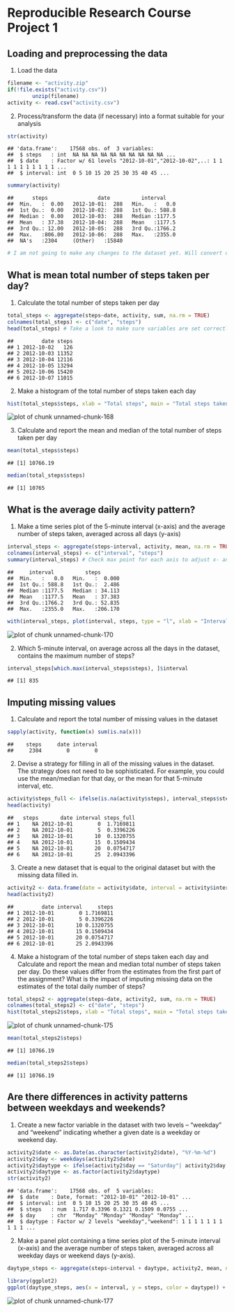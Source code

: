 # Reproducible Research Course Project 1

## Loading and preprocessing the data
1. Load the data  

```r
filename <- "activity.zip"
if(!file.exists("activity.csv")) 
        unzip(filename)
activity <- read.csv("activity.csv")
```

2. Process/transform the data (if necessary) into a format suitable for your analysis

```r
str(activity) 
```

```
## 'data.frame':	17568 obs. of  3 variables:
##  $ steps   : int  NA NA NA NA NA NA NA NA NA NA ...
##  $ date    : Factor w/ 61 levels "2012-10-01","2012-10-02",..: 1 1 1 1 1 1 1 1 1 1 ...
##  $ interval: int  0 5 10 15 20 25 30 35 40 45 ...
```

```r
summary(activity)
```

```
##      steps                date          interval     
##  Min.   :  0.00   2012-10-01:  288   Min.   :   0.0  
##  1st Qu.:  0.00   2012-10-02:  288   1st Qu.: 588.8  
##  Median :  0.00   2012-10-03:  288   Median :1177.5  
##  Mean   : 37.38   2012-10-04:  288   Mean   :1177.5  
##  3rd Qu.: 12.00   2012-10-05:  288   3rd Qu.:1766.2  
##  Max.   :806.00   2012-10-06:  288   Max.   :2355.0  
##  NA's   :2304     (Other)   :15840
```

```r
# I am not going to make any changes to the dataset yet. Will convert dates to date format at a later point.
```

## What is mean total number of steps taken per day?
1. Calculate the total number of steps taken per day  

```r
total_steps <- aggregate(steps~date, activity, sum, na.rm = TRUE)
colnames(total_steps) <- c("date", "steps")
head(total_steps) # Take a look to make sure variables are set correctly
```

```
##         date steps
## 1 2012-10-02   126
## 2 2012-10-03 11352
## 3 2012-10-04 12116
## 4 2012-10-05 13294
## 5 2012-10-06 15420
## 6 2012-10-07 11015
```

2. Make a histogram of the total number of steps taken each day  

```r
hist(total_steps$steps, xlab = "Total steps", main = "Total steps taken each day", ylim = c(0,30))
```

![plot of chunk unnamed-chunk-168](figure/unnamed-chunk-168-1.png)

3. Calculate and report the mean and median of the total number of steps taken per day  

```r
mean(total_steps$steps)
```

```
## [1] 10766.19
```

```r
median(total_steps$steps)
```

```
## [1] 10765
```
## What is the average daily activity pattern?

1. Make a time series plot of the 5-minute interval (x-axis) and the average number of steps taken, averaged across all days (y-axis)  

```r
interval_steps <- aggregate(steps~interval, activity, mean, na.rm = TRUE)
colnames(interval_steps) <- c("interval", "steps")
summary(interval_steps) # Check max point for each axis to adjust x- and y-limits
```

```
##     interval          steps        
##  Min.   :   0.0   Min.   :  0.000  
##  1st Qu.: 588.8   1st Qu.:  2.486  
##  Median :1177.5   Median : 34.113  
##  Mean   :1177.5   Mean   : 37.383  
##  3rd Qu.:1766.2   3rd Qu.: 52.835  
##  Max.   :2355.0   Max.   :206.170
```

```r
with(interval_steps, plot(interval, steps, type = "l", xlab = "Interval (mins)", ylab = "Average number of steps", main = "Average number of steps taken, averaged across all days", xlim = c(0, 2500)))
```

![plot of chunk unnamed-chunk-170](figure/unnamed-chunk-170-1.png)

2. Which 5-minute interval, on average across all the days in the dataset, contains the maximum number of steps?  

```r
interval_steps[which.max(interval_steps$steps), ]$interval
```

```
## [1] 835
```

## Imputing missing values

1. Calculate and report the total number of missing values in the dataset  

```r
sapply(activity, function(x) sum(is.na(x)))
```

```
##    steps     date interval 
##     2304        0        0
```

2. Devise a strategy for filling in all of the missing values in the dataset. The strategy does not need to be sophisticated. For example, you could use the mean/median for that day, or the mean for that 5-minute interval, etc.  

```r
activity$steps_full <- ifelse(is.na(activity$steps), interval_steps$steps[match(activity$interval, interval_steps$interval)], activity$steps) # Replaced missing values with the mean of the 5-minute interval 
head(activity)
```

```
##   steps       date interval steps_full
## 1    NA 2012-10-01        0  1.7169811
## 2    NA 2012-10-01        5  0.3396226
## 3    NA 2012-10-01       10  0.1320755
## 4    NA 2012-10-01       15  0.1509434
## 5    NA 2012-10-01       20  0.0754717
## 6    NA 2012-10-01       25  2.0943396
```

3. Create a new dataset that is equal to the original dataset but with the missing data filled in. 

```r
activity2 <- data.frame(date = activity$date, interval = activity$interval, steps = activity$steps_full)
head(activity2)
```

```
##         date interval     steps
## 1 2012-10-01        0 1.7169811
## 2 2012-10-01        5 0.3396226
## 3 2012-10-01       10 0.1320755
## 4 2012-10-01       15 0.1509434
## 5 2012-10-01       20 0.0754717
## 6 2012-10-01       25 2.0943396
```

4. Make a histogram of the total number of steps taken each day and Calculate and report the mean and median total number of steps taken per day. Do these values differ from the estimates from the first part of the assignment? What is the impact of imputing missing data on the estimates of the total daily number of steps?

```r
total_steps2 <- aggregate(steps~date, activity2, sum, na.rm = TRUE)
colnames(total_steps2) <- c("date", "steps")
hist(total_steps2$steps, xlab = "Total steps", main = "Total steps taken each day (NA replaced)", ylim = c(0,40))
```

![plot of chunk unnamed-chunk-175](figure/unnamed-chunk-175-1.png)

```r
mean(total_steps2$steps)
```

```
## [1] 10766.19
```

```r
median(total_steps2$steps)
```

```
## [1] 10766.19
```

## Are there differences in activity patterns between weekdays and weekends?

1. Create a new factor variable in the dataset with two levels – “weekday” and “weekend” indicating whether a given date is a weekday or weekend day.

```r
activity2$date <- as.Date(as.character(activity2$date), "%Y-%m-%d")
activity2$day <- weekdays(activity2$date)
activity2$daytype <- ifelse(activity2$day == "Saturday"| activity2$day == "Sunday", "weekend", "weekday")
activity2$daytype <- as.factor(activity2$daytype)
str(activity2)
```

```
## 'data.frame':	17568 obs. of  5 variables:
##  $ date    : Date, format: "2012-10-01" "2012-10-01" ...
##  $ interval: int  0 5 10 15 20 25 30 35 40 45 ...
##  $ steps   : num  1.717 0.3396 0.1321 0.1509 0.0755 ...
##  $ day     : chr  "Monday" "Monday" "Monday" "Monday" ...
##  $ daytype : Factor w/ 2 levels "weekday","weekend": 1 1 1 1 1 1 1 1 1 1 ...
```

2. Make a panel plot containing a time series plot of the 5-minute interval (x-axis) and the average number of steps taken, averaged across all weekday days or weekend days (y-axis).

```r
daytype_steps <- aggregate(steps~interval + daytype, activity2, mean, na.rm = TRUE)

library(ggplot2)
ggplot(daytype_steps, aes(x = interval, y = steps, color = daytype)) + geom_line() + facet_wrap(~daytype, ncol = 1, nrow = 2) + labs(title = "Average number of steps taken averaged across weekdays and weekends", x = "Interval", y = "Average number of steps")
```

![plot of chunk unnamed-chunk-177](figure/unnamed-chunk-177-1.png)
